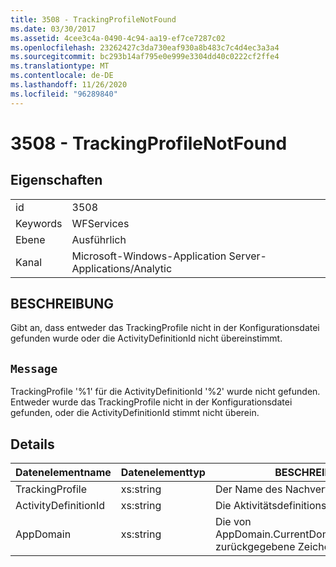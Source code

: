 ```yaml
---
title: 3508 - TrackingProfileNotFound
ms.date: 03/30/2017
ms.assetid: 4cee3c4a-0490-4c94-aa19-ef7ce7287c02
ms.openlocfilehash: 23262427c3da730eaf930a8b483c7c4d4ec3a3a4
ms.sourcegitcommit: bc293b14af795e0e999e3304dd40c0222cf2ffe4
ms.translationtype: MT
ms.contentlocale: de-DE
ms.lasthandoff: 11/26/2020
ms.locfileid: "96289840"
---
```

# <a name="3508---trackingprofilenotfound"></a>3508 - TrackingProfileNotFound

## <a name="properties"></a>Eigenschaften  
  
|||  
|-|-|  
|id|3508|  
|Keywords|WFServices|  
|Ebene|Ausführlich|  
|Kanal|Microsoft-Windows-Application Server-Applications/Analytic|  
  
## <a name="description"></a>BESCHREIBUNG  

 Gibt an, dass entweder das TrackingProfile nicht in der Konfigurationsdatei gefunden wurde oder die ActivityDefinitionId nicht übereinstimmt.  
  
## <a name="message"></a>`Message`  

 TrackingProfile '%1' für die ActivityDefinitionId '%2' wurde nicht gefunden. Entweder wurde das TrackingProfile nicht in der Konfigurationsdatei gefunden, oder die ActivityDefinitionId stimmt nicht überein.  
  
## <a name="details"></a>Details  
  
|Datenelementname|Datenelementtyp|BESCHREIBUNG|  
|--------------------|--------------------|-----------------|  
|TrackingProfile|xs:string|Der Name des Nachverfolgungsprofils.|  
|ActivityDefinitionId|xs:string|Die Aktivitätsdefinitions-ID.|  
|AppDomain|xs:string|Die von AppDomain.CurrentDomain.FriendlyName zurückgegebene Zeichenfolge.|
